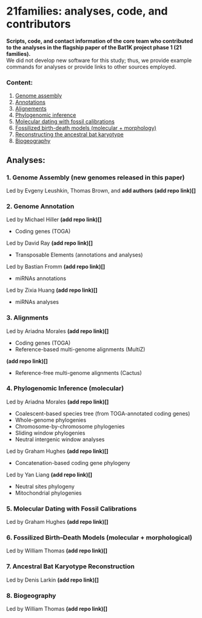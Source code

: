 # 21families: analyses, code, and contributors
**Scripts, code, and contact information of the core team who contributed to the analyses in the flagship paper of the Bat1K project phase 1 (21 families).**<br>
We did not develop new software for this study; thus, we provide example commands for analyses or provide links to other sources employed.

### Content:
1. [Genome assembly](https://github.com/Bat1K-21families/21families-analyses/edit/main/README.md#1-genome-assembly-for-new-genomes-released-in-this-paper)
2. [Annotations](https://github.com/Bat1K-21families/21families-analyses/edit/main/README.md#2-annotations)
3. [Alignements](https://github.com/Bat1K-21families/21families-analyses/edit/main/README.md#3-alignements)
4. [Phylogenomic inference](https://github.com/Bat1K-21families/21families-analyses/edit/main/README.md#4-phylogenomic-inference-molecular)
5. [Molecular dating with fossil calibrations](https://github.com/Bat1K-21families/21families-analyses/edit/main/README.md#5-molecular-dating-with-fossil-calibrations)
6. [Fossilized birth-death models (molecular + morphology)](https://github.com/Bat1K-21families/21families-analyses/edit/main/README.md#6-fossilized-birth-death-models-molecular--morphology)
7. [Reconstructing the ancestral bat karyotype ](https://github.com/Bat1K-21families/21families-analyses/edit/main/README.md#7-reconstructing-the-ancestral-bat-karyotype)
8. [Biogeography ](https://github.com/Bat1K-21families/21families-analyses/edit/main/README.md#8-biogeography)


## Analyses:

### 1. Genome Assembly (new genomes released in this paper)
Led by Evgeny Leushkin, Thomas Brown, and **add authors**
**(add repo link)[]**

### 2. Genome Annotation
Led by Michael Hiller **(add repo link)[]**
- Coding genes (TOGA)

Led by David Ray **(add repo link)[]**
- Transposable Elements (annotations and analyses)

Led by Bastian Fromm **(add repo link)[]**
- miRNAs annotations

Led by Zixia Huang **(add repo link)[]**
- miRNAs analyses

### 3. Alignments
Led by Ariadna Morales **(add repo link)[]**
- Coding genes (TOGA)
- Reference-based multi-genome alignments (MultiZ)

**(add repo link)[]**
- Reference-free multi-genome alignments (Cactus)

### 4. Phylogenomic Inference (molecular)
Led by Ariadna Morales **(add repo link)[]**
- Coalescent-based species tree (from TOGA-annotated coding genes)
- Whole-genome phylogenies
- Chromosome-by-chromosome phylogenies
- Sliding window phylogenies
- Neutral intergenic window analyses

Led by Graham Hughes **(add repo link)[]**
- Concatenation-based coding gene phylogeny

Led by Yan Liang **(add repo link)[]**
- Neutral sites phylogeny
- Mitochondrial phylogenies

### 5. Molecular Dating with Fossil Calibrations
Led by Graham Hughes **(add repo link)[]**

### 6. Fossilized Birth–Death Models (molecular + morphological)
Led by William Thomas **(add repo link)[]**

### 7. Ancestral Bat Karyotype Reconstruction
Led by Denis Larkin **(add repo link)[]**

### 8. Biogeography
Led by William Thomas **(add repo link)[]**
